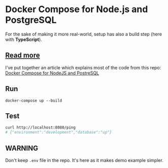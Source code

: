 # Docker Compose for Node.js and PostgreSQL

For the sake of making it more real-world, setup has also a build step (here with **TypeScript**).

## [Read more](https://michalzalecki.com/docker-compose-for-nodejs-and-postresql/)

I've put together an article which explains most of the code from this repo: [Docker Compose for NodeJS and PostreSQL](https://michalzalecki.com/docker-compose-for-nodejs-and-postresql/)

## Run

    docker-compose up --build

## Test

```sh
curl http://localhost:8080/ping
# {"environment":"development","database":"up"}
```

## WARNING

Don't keep `.env` file in the repo. It's here as it makes demo example simpler.
